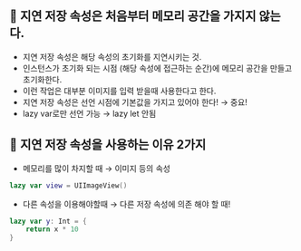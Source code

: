 ## 📖 지연 저장 속성은 처음부터 메모리 공간을 가지지 않는다.

- 지연 저장 속성은 해당 속성의 초기화를 지연시키는 것.
- 인스턴스가 초기화 되는 시점 (해당 속성에 접근하는 순간)에 메모리 공간을 만들고 초기화한다.
- 이런 작업은 대부분 이미지를 입력 받을때 사용한다고 한다.
- 지연 저장 속성은 선언 시점에 기본값을 가지고 있어야 한다! → 중요!
- lazy var로만 선언 가능 → lazy let 안됨

## 📖 지연 저장 속성을 사용하는 이유 2가지

- 메모리를 많이 차지할 때 → 이미지 등의 속성

```swift
lazy var view = UIImageView()
```

- 다른 속성을 이용해야할때 → 다른 저장 속성에 의존 해야 할 때!

```swift
lazy var y: Int = {
    return x * 10
}
```
